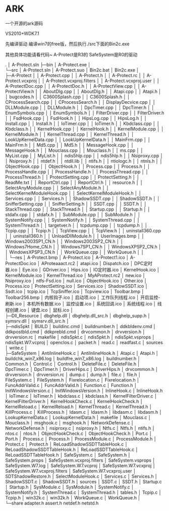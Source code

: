 ﻿# ARK

一个开源的ark源码



VS2010+WDK7.1


先编译驱动 编译win7的free版，然后执行./src下面的Bin2c.exe



其他具体功能请看代码~ A-Protect是R3的  SafeSystem是R0的驱动

 .
│  A-Protect.sln
├─bin
│      A-Protect.exe
│      
└─src
    │  A-Protect.sln
    │  A-Protect.suo
    │  Bin2c.bat
    │  Bin2c.exe
    │  
    ├─A-Protect
    │  │  A-Protect.cpp
    │  │  A-Protect.h
    │  │  A-Protect.rc
    │  │  A-Protect.vcxproj
    │  │  A-Protect.vcxproj.filters
    │  │  A-Protect.vcxproj.user
    │  │  A-ProtectDoc.cpp
    │  │  A-ProtectDoc.h
    │  │  A-ProtectView.cpp
    │  │  A-ProtectView.h
    │  │  AboutDlg.cpp
    │  │  AboutDlg.h
    │  │  Atapi.cpp
    │  │  Atapi.h
    │  │  bugcodes.h
    │  │  C3600Splash.cpp
    │  │  C3600Splash.h
    │  │  CProcessSearch.cpp
    │  │  CProcessSearch.h
    │  │  DisplayDecvice.cpp
    │  │  DLLModule.cpp
    │  │  DLLModule.h
    │  │  DpcTimer.cpp
    │  │  DpcTimer.h
    │  │  EnumSymbols.cpp
    │  │  EnumSymbols.h
    │  │  FilterDriver.cpp
    │  │  FilterDriver.h
    │  │  FsdHook.cpp
    │  │  FsdHook.h
    │  │  HipsLog.cpp
    │  │  HipsLog.h
    │  │  Install.cpp
    │  │  Install.h
    │  │  IoTimer.cpp
    │  │  IoTimer.h
    │  │  Kbdclass.cpp
    │  │  Kbdclass.h
    │  │  KernelHook.cpp
    │  │  KernelHook.h
    │  │  KernelModule.cpp
    │  │  KernelModule.h
    │  │  KernelThread.cpp
    │  │  KernelThread.h
    │  │  LookUpKernelData.cpp
    │  │  LookUpKernelData.h
    │  │  MainFrm.cpp
    │  │  MainFrm.h
    │  │  Md5.cpp
    │  │  Md5.h
    │  │  MessageHook.cpp
    │  │  MessageHook.h
    │  │  Mouclass.cpp
    │  │  Mouclass.h
    │  │  ms.cpp
    │  │  MyList.cpp
    │  │  MyList.h
    │  │  ndis5hlp.cpp
    │  │  ndis5hlp.h
    │  │  Nsiproxy.cpp
    │  │  Nsiproxy.h
    │  │  ntdef.h
    │  │  ntdll.lib
    │  │  ntifs.h
    │  │  ntiologc.h
    │  │  ntnls.h
    │  │  ObjectHook.cpp
    │  │  ObjectHook.h
    │  │  Process.cpp
    │  │  Process.h
    │  │  ProcessHandle.cpp
    │  │  ProcessHandle.h
    │  │  ProcessThread.cpp
    │  │  ProcessThread.h
    │  │  ProtectSetting.cpp
    │  │  ProtectSetting.h
    │  │  ReadMe.txt
    │  │  ReportCtrl.cpp
    │  │  ReportCtrl.h
    │  │  resource.h
    │  │  SelectAnyModule.cpp
    │  │  SelectAnyModule.h
    │  │  SelectKernelModuleHook.cpp
    │  │  SelectKernelModuleHook.h
    │  │  Services.cpp
    │  │  Services.h
    │  │  ShadowSSDT.cpp
    │  │  ShadowSSDT.h
    │  │  SnifferSetting.cpp
    │  │  SnifferSetting.h
    │  │  SSDT.cpp
    │  │  SSDT.h
    │  │  StackThread.cpp
    │  │  StackThread.h
    │  │  Startup.cpp
    │  │  Startup.h
    │  │  stdafx.cpp
    │  │  stdafx.h
    │  │  SubModule.cpp
    │  │  SubModule.h
    │  │  SystemNotify.cpp
    │  │  SystemNotify.h
    │  │  SystemThread.cpp
    │  │  SystemThread.h
    │  │  targetver.h
    │  │  tcpdump.cpp
    │  │  tcpdump.h
    │  │  Tcpip.cpp
    │  │  Tcpip.h
    │  │  TcpView.cpp
    │  │  TcpView.h
    │  │  uninstall360.cpp
    │  │  uninstall360.h
    │  │  UnloadDllModule.h
    │  │  UserImages.bmp
    │  │  Windows2003SP1_CN.h
    │  │  Windows2003SP2_CN.h
    │  │  Windows7Home_CN.h
    │  │  Windows7SP1_CN.h
    │  │  WindowsXPSP2_CN.h
    │  │  WindowsXPSP3_CN.h
    │  │  WorkQueue.cpp
    │  │  WorkQueue.h
    │  │  
    │  └─res
    │          A-Protect.bmp
    │          A-Protect.ico
    │          A-Protect1.ico
    │          A-ProtectDoc.ico
    │          AProteaaact.rc2
    │          atapi.ico
    │          Dispatch.ico
    │          DPC定时器.ico
    │          Eye.ico
    │          GDriver.ico
    │          Hips.ico
    │          IO定时器.ico
    │          KernelHook.ico
    │          KernelModule.ico
    │          KernelThread.ico
    │          MyAProtect.rc2
    │          new.ico
    │          Nsiproxy.ico
    │          ntfs-Fsd.ico
    │          null.ico
    │          ObjectHook.ico
    │          Other.ico
    │          Process.ico
    │          ProtectSetting.ico
    │          Services.ico
    │          ShadowSSDT.ico
    │          Ssdt.ico
    │          tcpip.ico
    │          TcpSniffer.ico
    │          Tcpview.ico
    │          Toolbar.bmp
    │          Toolbar256.bmp
    │          内核钩子.ico
    │          启动项.ico
    │          工作队列线程.ico
    │          开启监控-刷新.ico
    │          本机所有数据.ico
    │          监控设置.ico
    │          系统回调.ico
    │          系统线程.ico
    │          线程创建.ico
    │          键盘.ico
    │          鼠标.ico
    │          
    ├─Dll_Resource
    │      dbghelp.dll
    │      dbghelp.dll_src.h
    │      dbghelp_supp.h
    │      symsrv.dll
    │      symsrv.dll_src.h
    │      
    ├─ndis5pkt
    │      BUILD
    │      buildinc.cmd
    │      buildnumber.h
    │      ddkbldenv.cmd
    │      ddkpostbld.cmd
    │      ddkprebld.cmd
    │      drvcommon.h
    │      drvversion.h
    │      drvversion.rc
    │      makefile
    │      ndis5pkt.c
    │      ndis5pkt.h
    │      ndis5pkt.vsprops
    │      ndis5pkt.W7.vcproj
    │      openclos.c
    │      packet.h
    │      read.c
    │      readfast.c
    │      sources
    │      write.c
    │      
    ├─SafeSystem
    │      AntiInlineHook.c
    │      AntiInlineHook.h
    │      Atapi.c
    │      Atapi.h
    │      buildchk_win7_x86.log
    │      buildfre_win7_x86.log
    │      buildnumber.h
    │      Common.h
    │      Control.c
    │      Control.h
    │      DeleteFile.c
    │      DeleteFile.h
    │      DpcTimer.c
    │      DpcTimer.h
    │      DriverHips.c
    │      DriverHips.h
    │      drvcommon.h
    │      drvversion.h
    │      drvversion.rc
    │      dump.c
    │      dump.h
    │      file.c
    │      file.h
    │      FileSystem.c
    │      FileSystem.h
    │      Fixrelocation.c
    │      Fixrelocation.h
    │      FuncAddrValid.c
    │      FuncAddrValid.h
    │      Function.c
    │      Function.h
    │      InitWindowsVersion.c
    │      InitWindowsVersion.h
    │      InlineHook.c
    │      InlineHook.h
    │      IoTimer.c
    │      IoTimer.h
    │      kbdclass.c
    │      kbdclass.h
    │      KernelFilterDriver.c
    │      KernelFilterDriver.h
    │      KernelHookCheck.c
    │      KernelHookCheck.h
    │      KernelReload.c
    │      KernelReload.h
    │      KernelThread.c
    │      KernelThread.h
    │      KillProcess.c
    │      KillProcess.h
    │      ldasm.c
    │      ldasm.h
    │      libdasm.c
    │      libdasm.h
    │      LookupKernelData.c
    │      LookupKernelData.h
    │      makefile
    │      Mouclass.c
    │      Mouclass.h
    │      msghook.c
    │      msghook.h
    │      NetworkDefense.c
    │      NetworkDefense.h
    │      nsiproxy.c
    │      nsiproxy.h
    │      Ntfs.c
    │      Ntfs.h
    │      ntifs.h
    │      ntos.c
    │      ntos.h
    │      ObjectHookCheck.c
    │      ObjectHookCheck.h
    │      Port.c
    │      Port.h
    │      Process.c
    │      Process.h
    │      ProcessModule.c
    │      ProcessModule.h
    │      Protect.c
    │      Protect.h
    │      ReLoadShadowSSDTTableHook.c
    │      ReLoadShadowSSDTTableHook.h
    │      ReLoadSSDTTableHook.c
    │      ReLoadSSDTTableHook.h
    │      SafeSystem.c
    │      SafeSystem.h
    │      SafeSystem.props
    │      SafeSystem.vcxproj.filters
    │      SafeSystem.vsprops
    │      SafeSystem.W7.log
    │      SafeSystem.W7.vcproj
    │      SafeSystem.W7.vcxproj
    │      SafeSystem.W7.vcxproj.filters
    │      SafeSystem.W7.vcxproj.user
    │      SDTShadowRestore.h
    │      SelectModuleHook.c
    │      Services.c
    │      Services.h
    │      ShadowSSDT.c
    │      ShadowSSDT.h
    │      sources
    │      SSDT.c
    │      SSDT.h
    │      Startup.c
    │      Startup.h
    │      SysModule.c
    │      SysModule.h
    │      SystemNotify.c
    │      SystemNotify.h
    │      SystemThread.c
    │      SystemThread.h
    │      tables.h
    │      Tcpip.c
    │      Tcpip.h
    │      win32k.c
    │      win32k.h
    │      WorkQueue.c
    │      WorkQueue.h
    │      
    └─share
            adapter.h
            assert.h
            netdef.h
            netstd.h
            
